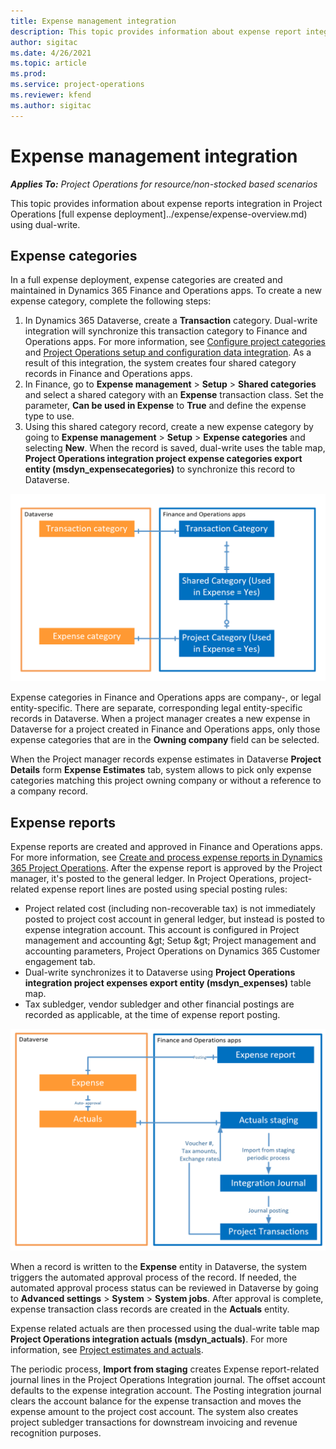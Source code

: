 ```yaml
---
title: Expense management integration
description: This topic provides information about expense report integration in Project Operations using dual-write. 
author: sigitac
ms.date: 4/26/2021
ms.topic: article
ms.prod:
ms.service: project-operations
ms.reviewer: kfend 
ms.author: sigitac
---
```


# Expense management integration

_**Applies To:** Project Operations for resource/non-stocked based scenarios_

This topic provides information about expense reports integration in Project Operations [full expense deployment]../expense/expense-overview.md) using dual-write.

## Expense categories

In a full expense deployment, expense categories are created and maintained in Dynamics 365 Finance and Operations apps. To create a new expense category, complete the following steps:

1. In Dynamics 365 Dataverse, create a **Transaction** category. Dual-write integration will synchronize this transaction category to Finance and Operations apps. For more information, see [Configure project categories](/dynamics365/project-operations/project-accounting/configure-project-categories) and [Project Operations setup and configuration data integration](resource-dual-write-setup-integration.md). As a result of this integration, the system creates four shared category records in Finance and Operations apps.
2. In Finance, go to **Expense management** > **Setup** > **Shared categories** and select a shared category with an **Expense** transaction class. Set the parameter, **Can be used in Expense** to **True** and define the expense type to use.
3. Using this shared category record, create a new expense category by going to **Expense management** > **Setup** > **Expense categories** and selecting **New**. When the record is saved, dual-write uses the table map, **Project Operations integration project expense categories export entity (msdyn\_expensecategories)** to synchronize this record to Dataverse.

  ![Expense categories integration](./media/DW6ExpenseCategories.png)

Expense categories in Finance and Operations apps are company-, or legal entity-specific. There are separate, corresponding legal entity-specific records in Dataverse. When a project manager creates a new expense in Dataverse for a project created in Finance and Operations apps, only those expense categories that are in the **Owning company** field can be selected. 

When the Project manager records expense estimates in Dataverse **Project Details** form **Expense Estimates** tab, system allows to pick only expense categories matching this project owning company or without a reference to a company record.

## Expense reports

Expense reports are created and approved in Finance and Operations apps. For more information, see [Create and process expense reports in Dynamics 365 Project Operations](/learn/modules/create-process-expense-reports/). After the expense report is approved by the Project manager, it's posted to the general ledger. In Project Operations, project-related expense report lines are posted using special posting rules:

  - Project related cost (including non-recoverable tax) is not immediately posted to project cost account in general ledger, but instead is posted to expense integration account. This account is configured in Project management and accounting \&gt; Setup \&gt; Project management and accounting parameters, Project Operations on Dynamics 365 Customer engagement tab.
  - Dual-write synchronizes it to Dataverse using **Project Operations integration project expenses export entity (msdyn\_expenses)** table map.
  - Tax subledger, vendor subledger and other financial postings are recorded as applicable, at the time of expense report posting.

  ![Expense reports integration](./media/DW6ExpenseReports.png)

When a record is written to the **Expense** entity in Dataverse, the system triggers the automated approval process of the record. If needed, the automated approval process status can be reviewed in Dataverse by going to **Advanced settings** > **System** > **System jobs**. After approval is complete, expense transaction class records are created in the **Actuals** entity.

Expense related actuals are then processed using the dual-write table map **Project Operations integration actuals (msdyn\_actuals)**. For more information, see [Project estimates and actuals](resource-dual-write-estimates-actuals.md).

The periodic process, **Import from staging** creates Expense report-related journal lines in the Project Operations Integration journal. The offset account defaults to the expense integration account. The Posting integration journal clears the account balance for the expense transaction and moves the expense amount to the project cost account. The system also creates project subledger transactions for downstream invoicing and revenue recognition purposes.
